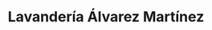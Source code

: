 ---
title: "Lavandería Álvarez Martínez"
url: /caracas/lavanderia-alvarez-martinez/
shop: Wäscherei
---